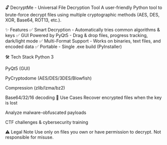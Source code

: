 🔓 DecryptMe - Universal File Decryption Tool
A user-friendly Python tool to brute-force decrypt files using multiple cryptographic methods (AES, DES, XOR, Base64, ROT13, etc.).

✨ Features
✅ Smart Decryption - Automatically tries common algorithms & keys
✅ GUI Powered by PyQt5 - Drag & drop files, progress tracking, dark/light mode
✅ Multi-Format Support - Works on binaries, text files, and encoded data
✅ Portable - Single .exe build (PyInstaller)

🛠️ Tech Stack
Python 3

PyQt5 (GUI)

PyCryptodome (AES/DES/3DES/Blowfish)

Compression (zlib/lzma/bz2)

Base64/32/16 decoding
📜 Use Cases
Recover encrypted files when the key is lost

Analyze malware-obfuscated payloads

CTF challenges & cybersecurity training

⚠️ Legal Note
Use only on files you own or have permission to decrypt. Not responsible for misuse.
